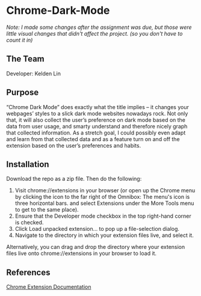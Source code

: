 # Chrome-Dark-Mode
_Note: I made some changes after the assignment was due, but those were little visual changes that didn't affect the project. (so you don't have to count it in)_

## The Team
Developer: Kelden Lin

## Purpose
“Chrome Dark Mode” does exactly what the title implies – it changes your webpages’ styles to a slick dark mode websites nowadays rock. Not only that, it will also collect the user’s preference on dark mode based on the data from user usage, and smarty understand and therefore nicely graph that collected information. As a stretch goal, I could possibly even adapt and learn from that collected data and as a feature turn on and off the extension based on the user’s preferences and habits. 

## Installation
Download the repo as a zip file. Then do the following:
1. Visit chrome://extensions in your browser (or open up the Chrome menu by clicking the icon to the far right of the Omnibox:  The menu's icon is three horizontal bars. and select Extensions under the More Tools menu to get to the same place).
2. Ensure that the Developer mode checkbox in the top right-hand corner is checked.
3. Click Load unpacked extension… to pop up a file-selection dialog.
4. Navigate to the directory in which your extension files live, and select it.

Alternatively, you can drag and drop the directory where your extension files live onto chrome://extensions in your browser to load it.

## References
[Chrome Extension Documentation](https://developer.chrome.com/extensions/)